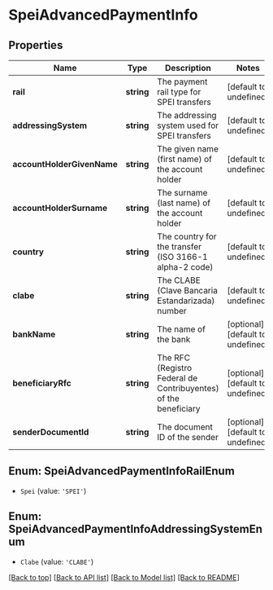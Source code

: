 # SpeiAdvancedPaymentInfo

## Properties

|Name | Type | Description | Notes|
|------------ | ------------- | ------------- | -------------|
|**rail** | **string** | The payment rail type for SPEI transfers | [default to undefined]|
|**addressingSystem** | **string** | The addressing system used for SPEI transfers | [default to undefined]|
|**accountHolderGivenName** | **string** | The given name (first name) of the account holder | [default to undefined]|
|**accountHolderSurname** | **string** | The surname (last name) of the account holder | [default to undefined]|
|**country** | **string** | The country for the transfer (ISO 3166-1 alpha-2 code) | [default to undefined]|
|**clabe** | **string** | The CLABE (Clave Bancaria Estandarizada) number | [default to undefined]|
|**bankName** | **string** | The name of the bank | [optional] [default to undefined]|
|**beneficiaryRfc** | **string** | The RFC (Registro Federal de Contribuyentes) of the beneficiary | [optional] [default to undefined]|
|**senderDocumentId** | **string** | The document ID of the sender | [optional] [default to undefined]|


## Enum: SpeiAdvancedPaymentInfoRailEnum


* `Spei` (value: `'SPEI'`)



## Enum: SpeiAdvancedPaymentInfoAddressingSystemEnum


* `Clabe` (value: `'CLABE'`)





[[Back to top]](#) [[Back to API list]](../../README.md#documentation-for-api-endpoints) [[Back to Model list]](../../README.md#documentation-for-models) [[Back to README]](../../README.md)
